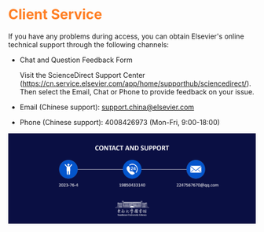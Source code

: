 # <font color="#FF7F24">Client Service</font>

 If you have any problems during access, you can obtain Elsevier's online technical support through the following channels:

* Chat and Question Feedback Form

  Visit the ScienceDirect Support Center (<font color="#4875C8">https://cn.service.elsevier.com/app/home/supporthub/sciencedirect/</font>). Then select the Email, Chat or Phone to provide feedback on your issue.

* Email (Chinese support): <font color="#4875C8">support.china@elsevier.com</font>

* Phone (Chinese support): 4008426973 (Mon-Fri, 9:00-18:00)

![](_images/contact.png)
